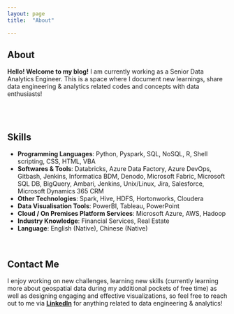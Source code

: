 ```yaml
---
layout: page
title:  "About"

---
```


## About
**Hello! Welcome to my blog!** I am currently working as a Senior Data Analytics Engineer. This is a space where I document new learnings, share data engineering & analytics related codes and concepts with data enthusiasts! 
<br><br> 

<br>

## Skills

+ **Programming Languages**: Python, Pyspark, SQL, NoSQL, R, Shell scripting, CSS, HTML, VBA
+ **Softwares & Tools**: Databricks, Azure Data Factory, Azure DevOps, Gitbash, Jenkins, Informatica BDM, Denodo, Microsoft Fabric, Microsoft SQL DB, BigQuery, Ambari, Jenkins, Unix/Linux, Jira, Salesforce, Microsoft Dynamics 365 CRM
+ **Other Technologies**: Spark, Hive, HDFS, Hortonworks, Cloudera
+ **Data Visualisation Tools**: PowerBI, Tableau, PowerPoint
+ **Cloud / On Premises Platform Services**: Microsoft Azure, AWS, Hadoop
+ **Industry Knowledge**: Financial Services, Real Estate
+ **Language**: English (Native), Chinese (Native)

<br>

## Contact Me
I enjoy working on new challenges, learning new skills (currently learning more about geospatial data during my additional pockets of free time) as well as designing engaging and effective visualizations, so feel free to reach out to me via **[LinkedIn][Linkedin]** for anything related to data engineering & analytics! 

<br>
<br>


[Linkedin]: https://www.linkedin.com/in/wei-jin-ang
